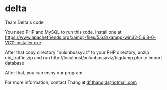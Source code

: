 # delta
Team Delta's code

You need PHP and MySQL to run this code. Install one at https://www.apachefriends.org/xampp-files/5.6.8/xampp-win32-5.6.8-0-VC11-installer.exe

After that copy directory "oulunbussyviz" to your PHP directory, unzip ubi_traffic.zip and run http://localhost/oulunbussyviz/bigdump.php to import database

After that, you can enjoy our program

For more information, contact Thang at df.thangld@hotmail.com
